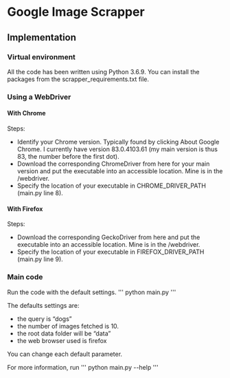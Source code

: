 # Google Image Scrapper

## Implementation

### Virtual environment
All the code has been written using Python 3.6.9. You can install the packages from the scrapper_requirements.txt file.

### Using a WebDriver

#### With Chrome

Steps:
* Identify your Chrome version. Typically found by clicking About Google Chrome. I currently have version 83.0.4103.61 (my main version is thus 83, the number before the first dot).
* Download the corresponding ChromeDriver from here for your main version and put the executable into an accessible location. Mine is in the <current folder>/webdriver. 
* Specify the location of your executable in CHROME_DRIVER_PATH (main.py line 8).

#### With Firefox

Steps:
* Download the corresponding GeckoDriver from here and put the executable into an accessible location. Mine is in the <current folder>/webdriver. 
* Specify the location of your executable in FIREFOX_DRIVER_PATH (main.py line 9).

### Main code

Run the code with the default settings.
'''
python main.py
'''

The defaults settings are:
* the query is “dogs”
* the number of images fetched is 10.
* the root data folder will be “data”
* the web browser used is firefox

You can change each default parameter.

For more information, run
'''
python main.py --help
'''
